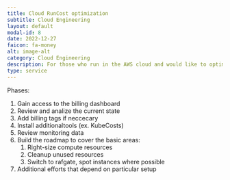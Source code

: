 ```yaml
---
title: Cloud RunCost optimization
subtitle: Cloud Engineering
layout: default
modal-id: 8
date: 2022-12-27
faicon: fa-money
alt: image-alt
category: Cloud Engineering
description: For those who run in the AWS cloud and would like to optimize costs or confirm expences efficiency.
type: service
---
```

Phases:
1. Gain access to the billing dashboard
1. Review and analize the current state
1. Add billing tags if neccecary
1. Install additionaltools (ex. KubeCosts)
1. Review monitoring data
1. Build the roadmap to cover the basic areas:
   1. Right-size compute resources
   1. Cleanup unused resources
   1. Switch to rafgate, spot instances where possible
1. Additional efforts that depend on particular setup
